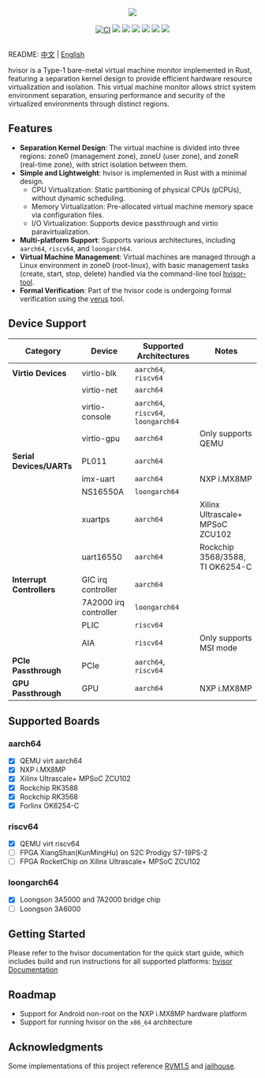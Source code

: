 <p align = "center">
<br><br>
<img src="https://www.syswonder.org/_media/hvisor-logo.svg">
<br><br>
<!-- <img src="https://img.shields.io/badge/hvisor-orange" /> -->
<a href="https://github.com/syswonder/hvisor/actions/workflows/ci.yml"><img src="https://github.com/syswonder/hvisor/actions/workflows/ci.yml/badge.svg?branch=dev" alt="CI" style="max-width: 100%;"></a>
<img src="https://img.shields.io/github/license/syswonder/hvisor?color=red" />
<img src="https://img.shields.io/github/contributors/syswonder/hvisor?color=blue" />
<img src="https://img.shields.io/github/languages/code-size/syswonder/hvisor?color=green">
<img src="https://img.shields.io/github/repo-size/syswonder/hvisor?color=white">
<img src="https://img.shields.io/github/languages/top/syswonder/hvisor?color=orange">
<img src="https://img.shields.io/github/stars/syswonder/hvisor?color=yellow" />
<br><br>
</p>

README: [中文](./README-zh.md) | [English](./README.md)

hvisor is a Type-1 bare-metal virtual machine monitor implemented in Rust, featuring a separation kernel design to provide efficient hardware resource virtualization and isolation. This virtual machine monitor allows strict system environment separation, ensuring performance and security of the virtualized environments through distinct regions.

## Features

- **Separation Kernel Design**: The virtual machine is divided into three regions: zone0 (management zone), zoneU (user zone), and zoneR (real-time zone), with strict isolation between them.
- **Simple and Lightweight**: hvisor is implemented in Rust with a minimal design.
  - CPU Virtualization: Static partitioning of physical CPUs (pCPUs), without dynamic scheduling.
  - Memory Virtualization: Pre-allocated virtual machine memory space via configuration files.
  - I/O Virtualization: Supports device passthrough and virtio paravirtualization.
- **Multi-platform Support**: Supports various architectures, including `aarch64`, `riscv64`, and `loongarch64`.
- **Virtual Machine Management**: Virtual machines are managed through a Linux environment in zone0 (root-linux), with basic management tasks (create, start, stop, delete) handled via the command-line tool [hvisor-tool](https://github.com/syswonder/hvisor-tool).
- **Formal Verification**: Part of the hvisor code is undergoing formal verification using the [verus](https://github.com/verus-lang/verus) tool.

## Device Support

| **Category**              | **Device**            | **Supported Architectures**          | **Notes**                       |
| ------------------------- | --------------------- | ------------------------------------ | ------------------------------- |
| **Virtio Devices**        | virtio-blk            | `aarch64`, `riscv64`                 |                                 |
|                           | virtio-net            | `aarch64`                            |                                 |
|                           | virtio-console        | `aarch64`, `riscv64`, `loongarch64`  |                                 |
|                           | virtio-gpu            | `aarch64`                            | Only supports QEMU              |
| **Serial Devices/UARTs**  | PL011                 | `aarch64`                            |                                 |
|                           | imx-uart              | `aarch64`                            | NXP i.MX8MP                     |
|                           | NS16550A              | `loongarch64`                        |                                 |
|                           | xuartps               | `aarch64`                            | Xilinx Ultrascale+ MPSoC ZCU102 |
|                           | uart16550             | `aarch64`                            | Rockchip 3568/3588, TI OK6254-C |
| **Interrupt Controllers** | GIC irq controller    | `aarch64`                            |                                 |
|                           | 7A2000 irq controller | `loongarch64`                        |                                 |
|                           | PLIC                  | `riscv64`                            |                                 |
|                           | AIA                   | `riscv64`                            | Only supports MSI mode          |
| **PCIe Passthrough**      | PCIe                  | `aarch64`, `riscv64`                 |                                 |
| **GPU Passthrough**       | GPU                   | `aarch64`                            | NXP i.MX8MP                     |

## Supported Boards

### aarch64

- [x] QEMU virt aarch64
- [x] NXP i.MX8MP
- [x] Xilinx Ultrascale+ MPSoC ZCU102
- [x] Rockchip RK3588
- [x] Rockchip RK3568
- [x] Forlinx OK6254-C

### riscv64

- [x] QEMU virt riscv64
- [ ] FPGA XiangShan(KunMingHu) on S2C Prodigy S7-19PS-2
- [ ] FPGA  RocketChip on Xilinx Ultrascale+ MPSoC ZCU102

### loongarch64

- [x] Loongson 3A5000 and 7A2000 bridge chip
- [ ] Loongson 3A6000

## Getting Started

Please refer to the hvisor documentation for the quick start guide, which includes build and run instructions for all supported platforms: [hvisor Documentation](https://hvisor.syswonder.org/)

## Roadmap

- Support for Android non-root on the NXP i.MX8MP hardware platform
- Support for running hvisor on the `x86_64` architecture

## Acknowledgments

Some implementations of this project reference [RVM1.5](https://github.com/rcore-os/RVM1.5) and [jailhouse](https://github.com/siemens/jailhouse).
